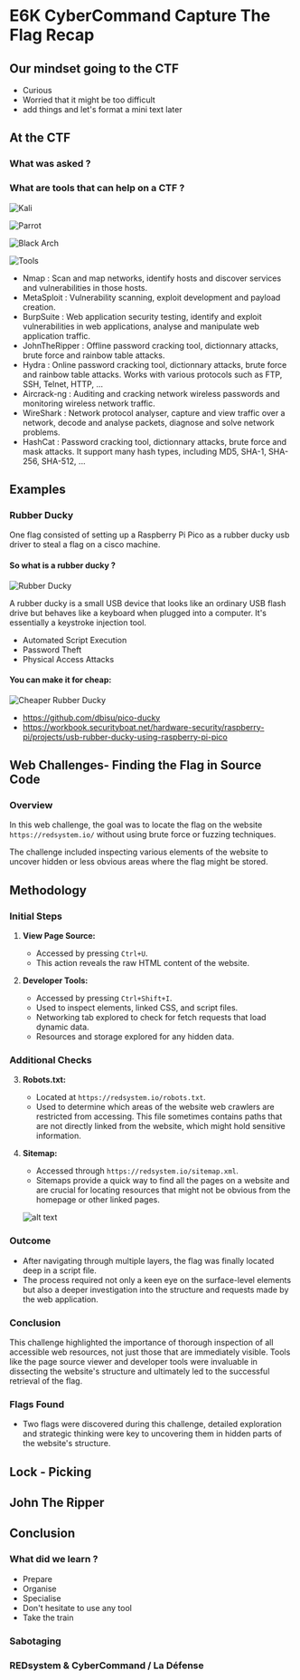 # E6K CyberCommand Capture The Flag Recap

## Our mindset going to the CTF

- Curious
- Worried that it might be too difficult 
- add things and let's format a mini text later

## At the CTF

### What was asked ?

### What are tools that can help on a CTF ?

![Kali](/Assets/kali.jpg)

![Parrot](/Assets/parrot.jpg)

![Black Arch](/Assets/blackarch.png)

![Tools](/Assets/tools.jpg)

- Nmap  : Scan and map networks, identify hosts and discover services and vulnerabilities in those hosts.
- MetaSploit : Vulnerability scanning, exploit development and payload creation.
- BurpSuite : Web application security testing, identify and exploit vulnerabilities in web applications, analyse and manipulate web application traffic.
- JohnTheRipper : Offline password cracking tool, dictionnary attacks, brute force and rainbow table attacks.
- Hydra : Online password cracking tool, dictionnary attacks, brute force and rainbow table attacks. Works with various protocols such as FTP, SSH, Telnet, HTTP, ... 
- Aircrack-ng : Auditing and cracking network wireless passwords and monitoring wireless network traffic.
- WireShark : Network protocol analyser, capture and view traffic over a network, decode and analyse packets, diagnose and solve network problems.
- HashCat : Password cracking tool, dictionnary attacks, brute force and mask attacks. It support many hash types, including MD5, SHA-1, SHA-256, SHA-512, ...

## Examples

### Rubber Ducky

One flag consisted of setting up a Raspberry Pi Pico as a rubber ducky usb driver to steal a flag on a cisco machine. 

#### So what is a rubber ducky ? 
![Rubber Ducky](/Assets/ducky.png)

A rubber ducky is  a small USB device that looks like an ordinary USB flash drive but behaves like a keyboard when plugged into a computer. It's essentially a keystroke injection tool.

- Automated Script Execution
- Password Theft 
- Physical Access Attacks

#### You can make it for cheap:

![Cheaper Rubber Ducky](/Assets/pico.png)

- https://github.com/dbisu/pico-ducky
- https://workbook.securityboat.net/hardware-security/raspberry-pi/projects/usb-rubber-ducky-using-raspberry-pi-pico

## Web Challenges-  Finding the Flag in Source Code

### Overview

In this web challenge, the goal was to locate the flag on the website `https://redsystem.io/` without using brute force or fuzzing techniques. 

The challenge included inspecting various elements of the website to uncover hidden or less obvious areas where the flag might be stored.

## Methodology

### Initial Steps

1. **View Page Source:**
   - Accessed by pressing `Ctrl+U`.
   - This action reveals the raw HTML content of the website.

2. **Developer Tools:**
   - Accessed by pressing `Ctrl+Shift+I`.
   - Used to inspect elements, linked CSS, and script files.
   - Networking tab explored to check for fetch requests that load dynamic data.
   - Resources and storage explored for any hidden data.

### Additional Checks

3. **Robots.txt:**
   - Located at `https://redsystem.io/robots.txt`.
   - Used to determine which areas of the website web crawlers are restricted from accessing. This file sometimes contains paths that are not directly linked from the website, which might hold sensitive information.

4. **Sitemap:**
   - Accessed through `https://redsystem.io/sitemap.xml`.
   - Sitemaps provide a quick way to find all the pages on a website and are crucial for locating resources that might not be obvious from the homepage or other linked pages.

    ![alt text](assets/sitemap.png) 
### Outcome

- After navigating through multiple layers, the flag was finally located deep in a script file.
- The process required not only a keen eye on the surface-level elements but also a deeper investigation into the structure and requests made by the web application.


### Conclusion

This challenge highlighted the importance of thorough inspection of all accessible web resources, not just those that are immediately visible. Tools like the page source viewer and developer tools were invaluable in dissecting the website's structure and ultimately led to the successful retrieval of the flag.

### Flags Found

- Two flags were discovered during this challenge, detailed exploration and strategic thinking were key to uncovering them in hidden parts of the website's structure.


## Lock - Picking

## John The Ripper

## Conclusion 

### What did we learn ? 

- Prepare
- Organise
- Specialise
- Don't hesitate to use any tool
- Take the train

### Sabotaging


### REDsystem & CyberCommand / La Défense